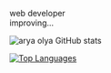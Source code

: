 web developer
<br />
improving...

![arya olya GitHub stats](https://github-readme-stats.vercel.app/api?username=aryaOlya&hide=contribs,prs&theme=nightowl&show_icons=true)

<a href="https://github.com/aryaOlya" align="left"><img src="https://github-readme-stats.vercel.app/api/top-langs/?username=aryaOlya&langs_count=5&title_color=6e6e6e&text_color=ffffff&icon_color=10b981&bg_color=1c1917&hide_border=true&locale=en&custom_title=Top%20%Languages" alt="Top Languages" /></a>
